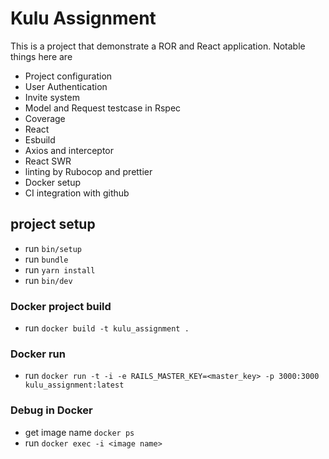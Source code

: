 # Kulu Assignment

This is a project that demonstrate a ROR and React application. Notable things here are

- Project configuration
- User Authentication
- Invite system
- Model and Request testcase in Rspec
- Coverage
- React
- Esbuild
- Axios and interceptor
- React SWR
- linting by Rubocop and prettier
- Docker setup
- CI integration with github

## project setup

- run `bin/setup`
- run `bundle`
- run `yarn install`
- run `bin/dev`

### Docker project build

- run `docker build -t kulu_assignment .`

### Docker run

- run `docker run -t -i -e RAILS_MASTER_KEY=<master_key> -p 3000:3000 kulu_assignment:latest`

### Debug in Docker

- get image name `docker ps`
- run `docker exec -i <image name>`
